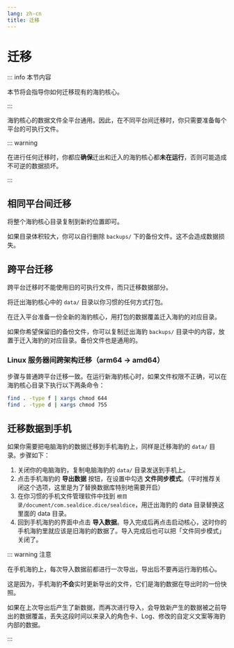 ```yaml
---
lang: zh-cn
title: 迁移
---
```


# 迁移

::: info 本节内容

本节将会指导你如何迁移现有的海豹核心。

:::

海豹核心的数据文件全平台通用。因此，在不同平台间迁移时，你只需要准备每个平台的可执行文件。

::: warning

在进行任何迁移时，你都应**确保**迁出和迁入的海豹核心都**未在运行**，否则可能造成不可逆的数据损坏。

:::

## 相同平台间迁移

将整个海豹核心目录复制到新的位置即可。

如果目录体积较大，你可以自行删除 `backups/` 下的备份文件。这不会造成数据损失。

## 跨平台迁移

跨平台迁移时不能使用旧的可执行文件，而只迁移数据部分。

将迁出海豹核心中的 `data/` 目录以你习惯的任何方式打包。

在迁入平台准备一份全新的海豹核心，用打包的数据覆盖迁入海豹的对应目录。

如果你希望保留旧的备份文件，你可以复制迁出海豹 `backups/` 目录中的内容，放置于迁入海豹的对应目录。备份文件也是通用的。

### Linux 服务器间跨架构迁移（arm64 → amd64）

步骤与普通跨平台迁移一致。在运行新海豹核心时，如果文件权限不正确，可以在海豹核心目录下执行以下两条命令：

```bash
find . -type f | xargs chmod 644
find . -type d | xargs chmod 755
```

## 迁移数据到手机

如果你需要把电脑海豹的数据迁移到手机海豹上，同样是迁移海豹的 `data/` 目录。步骤如下：

1. 关闭你的电脑海豹，复制电脑海豹的 `data/` 目录发送到手机上。
2. 点击手机海豹的 **导出数据** 按钮，在设置中勾选 **文件同步模式**。（平时推荐关闭这个选项，这里是为了替换数据库特别地需要开启）
3. 在你习惯的手机文件管理软件中找到 `根目录/document/com.sealdice.dice/sealdice`，用迁出海豹的 data 目录替换这里面的 data 目录。
4. 回到手机海豹的界面中点击 **导入数据**。导入完成后再点击启动核心，这时你的手机海豹里就应该是旧海豹的数据了。导入完成后也可以把「文件同步模式」关闭了。

::: warning 注意

在手机海豹上，每次导入数据前都进行一次导出，导出后不要再运行海豹核心。

这是因为，手机海豹**不会**实时更新导出的文件，它们是海豹数据在导出时的一份快照。

如果在上次导出后产生了新数据，而再次进行导入，会导致新产生的数据被之前导出的数据覆盖，丢失这段时间以来录入的角色卡、Log、修改的自定义文案等海豹内部的数据。

:::
